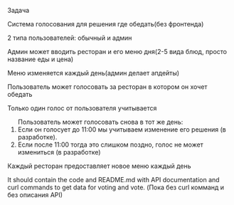 Задача

<p>Система голосования для решения где обедать(без фронтенда)</p>

<p>2 типа пользователей: обычный и админ</p>

<p>Админ может вводить ресторан и его меню дня(2-5 вида блюд, просто название еды и цена)</p>
<p>Меню изменяется каждый день(админ делает апдейты)</p>
<p>Пользователь может голосовать за ресторан в котором он хочет обедать</p>

<p>Только один голос от пользователя учитывается</p>

<ol>Пользователь может голосовать снова в тот же день:                   
<li>Если он голосует до 11:00 мы учитываем  изменение его решения     (в разработке).</li>   
<li>Если после 11:00 тогда это слишком поздно, голос не может измениться (в разработке)</li>
</ol>
<p>Каждый ресторан предоставляет новое меню каждый день</p> 


It should contain the code and README.md with API documentation and curl commands to get data for voting and vote.
(Пока без curl комманд и без описания API)

